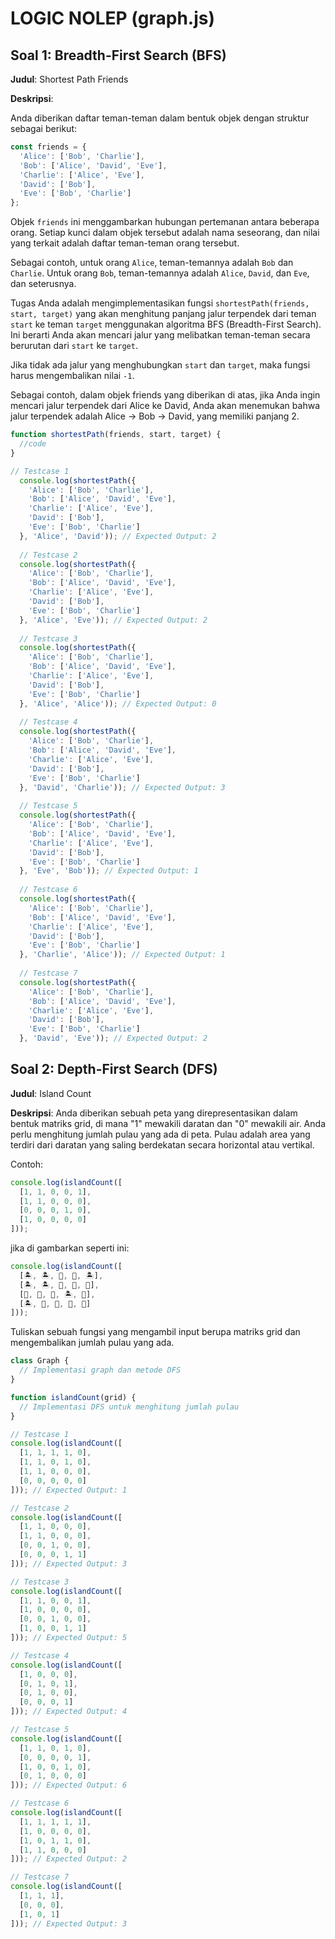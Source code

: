 # LOGIC NOLEP (graph.js)

## Soal 1: Breadth-First Search (BFS)

**Judul**: Shortest Path Friends

**Deskripsi**:

Anda diberikan daftar teman-teman dalam bentuk objek dengan struktur sebagai berikut:

```js
const friends = {
  'Alice': ['Bob', 'Charlie'],
  'Bob': ['Alice', 'David', 'Eve'],
  'Charlie': ['Alice', 'Eve'],
  'David': ['Bob'],
  'Eve': ['Bob', 'Charlie']
};
```

Objek `friends` ini menggambarkan hubungan pertemanan antara beberapa orang. Setiap kunci dalam objek tersebut adalah nama seseorang, dan nilai yang terkait adalah daftar teman-teman orang tersebut.

Sebagai contoh, untuk orang `Alice`, teman-temannya adalah `Bob` dan `Charlie`. Untuk orang `Bob`, teman-temannya adalah `Alice`, `David`, dan `Eve`, dan seterusnya.

Tugas Anda adalah mengimplementasikan fungsi `shortestPath(friends, start, target)` yang akan menghitung panjang jalur terpendek dari teman `start` ke teman `target` menggunakan algoritma BFS (Breadth-First Search). Ini berarti Anda akan mencari jalur yang melibatkan teman-teman secara berurutan dari `start` ke `target`.

Jika tidak ada jalur yang menghubungkan `start` dan `target`, maka fungsi harus mengembalikan nilai `-1`.

Sebagai contoh, dalam objek friends yang diberikan di atas, jika Anda ingin mencari jalur terpendek dari Alice ke David, Anda akan menemukan bahwa jalur terpendek adalah Alice -> Bob -> David, yang memiliki panjang 2.

```js
function shortestPath(friends, start, target) {
  //code
}

// Testcase 1
  console.log(shortestPath({
    'Alice': ['Bob', 'Charlie'],
    'Bob': ['Alice', 'David', 'Eve'],
    'Charlie': ['Alice', 'Eve'],
    'David': ['Bob'],
    'Eve': ['Bob', 'Charlie']
  }, 'Alice', 'David')); // Expected Output: 2
  
  // Testcase 2
  console.log(shortestPath({
    'Alice': ['Bob', 'Charlie'],
    'Bob': ['Alice', 'David', 'Eve'],
    'Charlie': ['Alice', 'Eve'],
    'David': ['Bob'],
    'Eve': ['Bob', 'Charlie']
  }, 'Alice', 'Eve')); // Expected Output: 2
  
  // Testcase 3
  console.log(shortestPath({
    'Alice': ['Bob', 'Charlie'],
    'Bob': ['Alice', 'David', 'Eve'],
    'Charlie': ['Alice', 'Eve'],
    'David': ['Bob'],
    'Eve': ['Bob', 'Charlie']
  }, 'Alice', 'Alice')); // Expected Output: 0
  
  // Testcase 4
  console.log(shortestPath({
    'Alice': ['Bob', 'Charlie'],
    'Bob': ['Alice', 'David', 'Eve'],
    'Charlie': ['Alice', 'Eve'],
    'David': ['Bob'],
    'Eve': ['Bob', 'Charlie']
  }, 'David', 'Charlie')); // Expected Output: 3
  
  // Testcase 5
  console.log(shortestPath({
    'Alice': ['Bob', 'Charlie'],
    'Bob': ['Alice', 'David', 'Eve'],
    'Charlie': ['Alice', 'Eve'],
    'David': ['Bob'],
    'Eve': ['Bob', 'Charlie']
  }, 'Eve', 'Bob')); // Expected Output: 1
  
  // Testcase 6
  console.log(shortestPath({
    'Alice': ['Bob', 'Charlie'],
    'Bob': ['Alice', 'David', 'Eve'],
    'Charlie': ['Alice', 'Eve'],
    'David': ['Bob'],
    'Eve': ['Bob', 'Charlie']
  }, 'Charlie', 'Alice')); // Expected Output: 1
  
  // Testcase 7
  console.log(shortestPath({
    'Alice': ['Bob', 'Charlie'],
    'Bob': ['Alice', 'David', 'Eve'],
    'Charlie': ['Alice', 'Eve'],
    'David': ['Bob'],
    'Eve': ['Bob', 'Charlie']
  }, 'David', 'Eve')); // Expected Output: 2
```

## Soal 2: Depth-First Search (DFS)
**Judul**: Island Count

**Deskripsi**:
Anda diberikan sebuah peta yang direpresentasikan dalam bentuk matriks grid, di mana "1" mewakili daratan dan "0" mewakili air. Anda perlu menghitung jumlah pulau yang ada di peta. Pulau adalah area yang terdiri dari daratan yang saling berdekatan secara horizontal atau vertikal.

Contoh:
```js
console.log(islandCount([
  [1, 1, 0, 0, 1],
  [1, 1, 0, 0, 0],
  [0, 0, 0, 1, 0],
  [1, 0, 0, 0, 0]
])); 
```

jika di gambarkan seperti ini:
```js
console.log(islandCount([
  [🏝︎, 🏝︎, 🌊, 🌊, 🏝︎],
  [🏝︎, 🏝︎, 🌊, 🌊, 🌊],
  [🌊, 🌊, 🌊, 🏝︎, 🌊],
  [🏝︎, 🌊, 🌊, 🌊, 🌊]
])); 
```

Tuliskan sebuah fungsi yang mengambil input berupa matriks grid dan mengembalikan jumlah pulau yang ada.

```js
class Graph {
  // Implementasi graph dan metode DFS
}

function islandCount(grid) {
  // Implementasi DFS untuk menghitung jumlah pulau
}

// Testcase 1
console.log(islandCount([
  [1, 1, 1, 1, 0],
  [1, 1, 0, 1, 0],
  [1, 1, 0, 0, 0],
  [0, 0, 0, 0, 0]
])); // Expected Output: 1

// Testcase 2
console.log(islandCount([
  [1, 1, 0, 0, 0],
  [1, 1, 0, 0, 0],
  [0, 0, 1, 0, 0],
  [0, 0, 0, 1, 1]
])); // Expected Output: 3

// Testcase 3
console.log(islandCount([
  [1, 1, 0, 0, 1],
  [1, 0, 0, 0, 0],
  [0, 0, 1, 0, 0],
  [1, 0, 0, 1, 1]
])); // Expected Output: 5

// Testcase 4
console.log(islandCount([
  [1, 0, 0, 0],
  [0, 1, 0, 1],
  [0, 1, 0, 0],
  [0, 0, 0, 1]
])); // Expected Output: 4

// Testcase 5
console.log(islandCount([
  [1, 1, 0, 1, 0],
  [0, 0, 0, 0, 1],
  [1, 0, 0, 1, 0],
  [0, 1, 0, 0, 0]
])); // Expected Output: 6

// Testcase 6
console.log(islandCount([
  [1, 1, 1, 1, 1],
  [1, 0, 0, 0, 0],
  [1, 0, 1, 1, 0],
  [1, 1, 0, 0, 0]
])); // Expected Output: 2

// Testcase 7
console.log(islandCount([
  [1, 1, 1],
  [0, 0, 0],
  [1, 0, 1]
])); // Expected Output: 3
```



